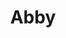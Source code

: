 ---
title: "Abby"
description: "A beautfiul and aloof Siberian"
pubDate: "November 2018"
heroImage: "/img/abby1.JPG"
---